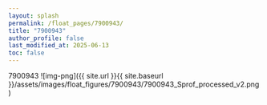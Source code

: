 ```yaml
---
layout: splash
permalink: /float_pages/7900943/
title: "7900943"
author_profile: false
last_modified_at: 2025-06-13
toc: false
---
```

 
7900943
![img-png]({{ site.url }}{{ site.baseurl }}/assets/images/float_figures/7900943/7900943_Sprof_processed_v2.png)